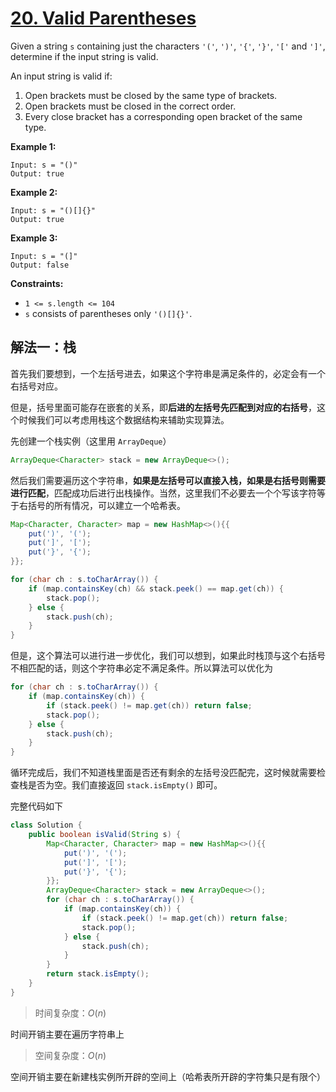 # [20. Valid Parentheses](https://leetcode.cn/problems/valid-parentheses)

Given a string `s` containing just the characters `'('`, `')'`, `'{'`, `'}'`, `'['` and `']'`, determine if the input string is valid.

An input string is valid if:

1. Open brackets must be closed by the same type of brackets.
2. Open brackets must be closed in the correct order.
3. Every close bracket has a corresponding open bracket of the same type.

 

**Example 1:**

```
Input: s = "()"
Output: true
```

**Example 2:**

```
Input: s = "()[]{}"
Output: true
```

**Example 3:**

```
Input: s = "(]"
Output: false
```

 

**Constraints:**

- `1 <= s.length <= 104`
- `s` consists of parentheses only `'()[]{}'`.



## 解法一：栈

首先我们要想到，一个左括号进去，如果这个字符串是满足条件的，必定会有一个右括号对应。

但是，括号里面可能存在嵌套的关系，即**后进的左括号先匹配到对应的右括号**，这个时候我们可以考虑用栈这个数据结构来辅助实现算法。

先创建一个栈实例（这里用 `ArrayDeque`）

```java
ArrayDeque<Character> stack = new ArrayDeque<>();
```

然后我们需要遍历这个字符串，**如果是左括号可以直接入栈，如果是右括号则需要进行匹配**，匹配成功后进行出栈操作。当然，这里我们不必要去一个个写该字符等于右括号的所有情况，可以建立一个哈希表。

```java
Map<Character, Character> map = new HashMap<>(){{
    put(')', '(');
    put(']', '[');
    put('}', '{');
}};
```

```java
for (char ch : s.toCharArray()) {
    if (map.containsKey(ch) && stack.peek() == map.get(ch)) {
        stack.pop();
    } else {
        stack.push(ch);
    }
}
```

但是，这个算法可以进行进一步优化，我们可以想到，如果此时栈顶与这个右括号不相匹配的话，则这个字符串必定不满足条件。所以算法可以优化为

```java
for (char ch : s.toCharArray()) {
    if (map.containsKey(ch)) {
        if (stack.peek() != map.get(ch)) return false;
        stack.pop();
    } else {
        stack.push(ch);
    }
}
```

循环完成后，我们不知道栈里面是否还有剩余的左括号没匹配完，这时候就需要检查栈是否为空。我们直接返回 `stack.isEmpty()` 即可。



完整代码如下

```java
class Solution {
    public boolean isValid(String s) {
        Map<Character, Character> map = new HashMap<>(){{
            put(')', '(');
            put(']', '[');
            put('}', '{');
        }};
        ArrayDeque<Character> stack = new ArrayDeque<>();
        for (char ch : s.toCharArray()) {
            if (map.containsKey(ch)) {
                if (stack.peek() != map.get(ch)) return false;
                stack.pop();
            } else {
                stack.push(ch);
            }
        }
        return stack.isEmpty();
    }
}
```

> 时间复杂度：$O(n)$

时间开销主要在遍历字符串上

> 空间复杂度：$O(n)$

空间开销主要在新建栈实例所开辟的空间上（哈希表所开辟的字符集只是有限个）
